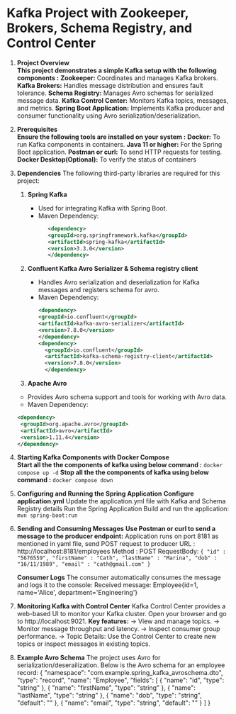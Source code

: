 # Kafka Project with Zookeeper, Brokers, Schema Registry, and Control Center

1. **Project Overview**  
 **This project demonstrates a simple Kafka setup with the following components :**
   **Zookeeper:** Coordinates and manages Kafka brokers.
   **Kafka Brokers:** Handles message distribution and ensures fault tolerance.
   **Schema Registry:** Manages Avro schemas for serialized message data.
   **Kafka Control Center:** Monitors Kafka topics, messages, and metrics.
   **Spring Boot Application:** Implements Kafka producer and consumer functionality using Avro serialization/deserialization.

2. **Prerequisites**  
**Ensure the following tools are installed on your system :**
   **Docker:** To run Kafka components in containers.
   **Java 11 or higher:** For the Spring Boot application.
   **Postman or curl:** To send HTTP requests for testing.
   **Docker Desktop(Optional):** To verify the status of containers

3. **Dependencies** 
The following third-party libraries are required for this project:
   1. **Spring Kafka**  
      - Used for integrating Kafka with Spring Boot.  
      - Maven Dependency:
        ```xml
           <dependency>
           <groupId>org.springframework.kafka</groupId>
           <artifactId>spring-kafka</artifactId>
           <version>3.3.0</version>
           </dependency>
        ```

   2. **Confluent Kafka Avro Serializer & Schema registry client**  
      - Handles Avro serialization and deserialization for Kafka messages and registers schema for avro.
      - Maven Dependency:
        ```xml
        <dependency>
        <groupId>io.confluent</groupId>
        <artifactId>kafka-avro-serializer</artifactId>
        <version>7.8.0</version>
        </dependency>
        <dependency>
		  <groupId>io.confluent</groupId>
		  <artifactId>kafka-schema-registry-client</artifactId>
		  <version>7.8.0</version>
		  </dependency>
        ```

   3. **Apache Avro**  
     - Provides Avro schema support and tools for working with Avro data.  
     - Maven Dependency:
      ```xml
      <dependency>
       <groupId>org.apache.avro</groupId>
       <artifactId>avro</artifactId>
       <version>1.11.4</version>
      </dependency>
      ```

4. **Starting Kafka Components with Docker Compose**  
      **Start all the the components of kafka using below command :**
         ```docker compose up -d```
      **Stop all the the components of kafka using below command :**
         ```docker compose down```

6. **Configuring and Running the Spring Application** 
   **Configure application.yml**
    Update the application.yml file with Kafka and Schema Registry details
      Run the Spring Application
         Build and run the application:
            ```mvn spring-boot:run```

7. **Sending and Consuming Messages** 
    **Use Postman or curl to send a message to the producer endpoint:**
     Application runs on port 8181 as mentioned in yaml file,  send POST request to producer
        URL : http://localhost:8181/employees
        Method : POST
        RequestBody:
          ```{
            "id" : "5676559",
            "firstName" : "Cath",
            "lastName" : "Marina",
            "dob" : "16/11/1989",
            "email" : "cath@gmail.com"
        }```
   
     **Consumer Logs**
          The consumer automatically consumes the message and logs it to the console:
            Received message: Employee{id=1, name='Alice', department='Engineering'}

8. **Monitoring Kafka with Control Center** 
    Kafka Control Center provides a web-based UI to monitor your Kafka cluster.
    Open your browser and go to http://localhost:9021.
    **Key features:**
      -> View and manage topics.
      -> Monitor message throughput and latency.
      -> Inspect consumer group performance.
      -> Topic Details:
                Use the Control Center to create new topics or inspect messages in existing topics.

9. **Example Avro Schema** 
   The project uses Avro for serialization/deserailization. Below is the Avro schema for an employee record:
   {
      "namespace": "com.example.spring_kafka_avroschema.dto",
      "type": "record",
      "name": "Employee",
      "fields": [
          {
            "name": "id",
            "type": "string"
          },
        {
           "name": "firstName",
          "type": "string"
        },
        {
          "name": "lastName",
          "type": "string"
        },
        {
          "name": "dob",
          "type": "string",
          "default": ""
        },
        {
          "name": "email",
          "type": "string",
          "default": ""
        }
      ]
   }


   
   
    
